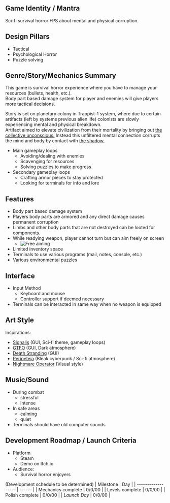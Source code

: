 ## Game Identity / Mantra
Sci-fi survival horror FPS about mental and physical corruption.
## Design Pillars
- Tactical
- Psychological Horror
- Puzzle solving
## Genre/Story/Mechanics Summary
This game is survival horror experience where you have to manage your resources (bullets, health, etc.).  
Body part based damage system for player and enemies will give players more tactical decisions.  

Story is set on planetary colony in Trappist-1 system, where due to certain artifacts (left by systems previous alien life) colonists are slowly experiencing mental and physical breakdown.  
Artifact aimed to elevate civilization from their mortality by bringing out [the collective unconscious.](https://en.wikipedia.org/wiki/Collective_unconscious) Instead this unfiltered mental connection corrupts the mind and body by contact with [the shadow.](https://en.wikipedia.org/wiki/Shadow_(psychology))
- Main gameplay loops
	- Avoiding/dealing with enemies
	- Scavenging for resources
	- Solving puzzles to make progress
- Secondary gameplay loops
	- Crafting armor pieces to stay protected
	- Looking for terminals for info and lore
## Features
- Body part based damage system
- Players body parts are armored and any direct damage causes permanent corruption
- Limbs and other body parts that are not destroyed can be looted for components.
- While readying weapon, player cannot turn but can aim freely on screen
	- ![Free aiming](free_aim.gif)
- Limited inventory space
- Terminals to use various programs (mail, notes, console, etc.)
- Various environmental puzzles
## Interface
- Input Method
	- Keyboard and mouse
	- Controller support if deemed necessary
- Terminals can be interacted in same way when no weapon is equipped
## Art Style
Inspirations:
- [Signalis](https://store.steampowered.com/app/1262350/SIGNALIS/) (GUI, Sci-fi theme, gameplay loops)
- [GTFO](https://store.steampowered.com/app/493520/GTFO/) (GUI, Dark atmosphere)
- [Death Stranding](https://store.steampowered.com/app/1850570/DEATH_STRANDING_DIRECTORS_CUT/) (GUI)
- [Peripeteia](https://store.steampowered.com/app/1437760/Peripeteia/) (Bleak cyberpunk / Sci-fi atmosphere)
- [Nightmare Operator](https://store.steampowered.com/app/2957360/NIGHTMARE_OPERATOR/) (Visual style)
## Music/Sound
- During combat
	- stressful
	- intense
- In safe areas
	- calming
	- quiet
- Terminals should have old computer sounds
## Development Roadmap / Launch Criteria
- Platform
	- Steam
	- Demo on Itch.io
-  Audience:
	- Survival horror enjoyers

(Development schedule to be determined)
| Milestone          | Day    |
| ------------------ | ------ |
| Mechanics complete | 0/0/00 |
| Levels complete    | 0/0/00 |
| Polish complete    | 0/0/00 |
| *Launch Day*       | 0/0/00 |
